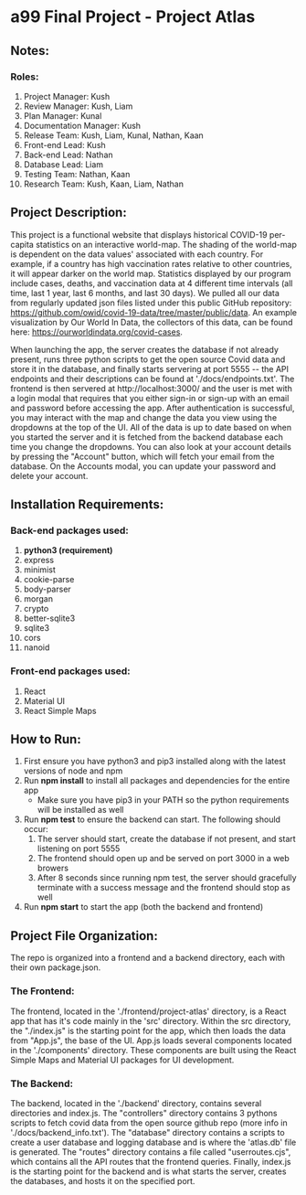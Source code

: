 # a99 Final Project - Project Atlas

## Notes:
### Roles:
1. Project Manager: Kush
2. Review Manager: Kush, Liam
3. Plan Manager: Kunal
4. Documentation Manager: Kush
5. Release Team: Kush, Liam, Kunal, Nathan, Kaan
6. Front-end Lead: Kush
7. Back-end Lead: Nathan
8. Database Lead: Liam
9. Testing Team: Nathan, Kaan
11. Research Team: Kush, Kaan, Liam, Nathan

## Project Description:
This project is a functional website that displays historical COVID-19 per-capita statistics on an interactive world-map. The shading of the world-map is dependent on the data values' associated with each country. For example, if a country has high vaccination rates relative to other countries, it will appear darker on the world map. Statistics displayed by our program include cases, deaths, and vaccination data at 4 different time intervals (all time, last 1 year, last 6 months, and last 30 days). We pulled all our data from regularly updated json files listed under this public GitHub repository: https://github.com/owid/covid-19-data/tree/master/public/data. An example visualization by Our World In Data, the collectors of this data, can be found here: https://ourworldindata.org/covid-cases.

When launching the app, the server creates the database if not already present, runs three python scripts to get the open source Covid data and store it in the database, and finally starts servering at port 5555 -- the API endpoints and their descriptions can be found at './docs/endpoints.txt'. The frontend is then servered at http://localhost:3000/ and the user is met with a login modal that requires that you either sign-in or sign-up with an email and password before accessing the app. After authentication is successful, you may interact with the map and change the data you view using the dropdowns at the top of the UI. All of the data is up to date based on when you started the server and it is fetched from the backend database each time you change the dropdowns. You can also look at your account details by pressing the "Account" button, which will fetch your email from the database. On the Accounts modal, you can update your password and delete your account.

## Installation Requirements:
### Back-end packages used:
1. **python3 (requirement)**
2. express
3. minimist
4. cookie-parse
5. body-parser
6. morgan
7. crypto
8. better-sqlite3
9. sqlite3
10. cors
11. nanoid

### Front-end packages used:
1. React
2. Material UI
3. React Simple Maps

## How to Run:
1. First ensure you have python3 and pip3 installed along with the latest versions of node and npm
2. Run **npm install** to install all packages and dependencies for the entire app
    - Make sure you have pip3 in your PATH so the python requirements will be installed as well
3. Run **npm test** to ensure the backend can start. The following should occur:
    1. The server should start, create the database if not present, and start listening on port 5555
    2. The frontend should open up and be served on port 3000 in a web browers
    3. After 8 seconds since running npm test, the server should gracefully terminate with a success message and the frontend should stop as well
4. Run **npm start** to start the app (both the backend and frontend)

## Project File Organization:
The repo is organized into a frontend and a backend directory, each with their own package.json.

### The Frontend:
The frontend, located in the './frontend/project-atlas' directory, is a React app that has it's code mainly in the 'src' directory. Within the src directory, the "./index.js" is the starting point for the app, which then loads the data from "App.js", the base of the UI. App.js loads several components located in the './components' directory. These components are built using the React Simple Maps and Material UI packages for UI development. 

### The Backend:
The backend, located in the './backend' directory, contains several directories and index.js. The "controllers" directory contains 3 pythons scripts to fetch covid data from the open source github repo (more info in './docs/backend_info.txt'). The "database" directory contains a scripts to create a user database and logging database and is where the 'atlas.db' file is generated. The "routes" directory contains a file called "userroutes.cjs", which contains all the API routes that the frontend queries. Finally, index.js is the starting point for the backend and is what starts the server, creates the databases, and hosts it on the specified port.
